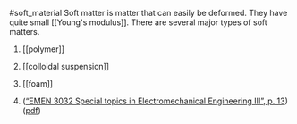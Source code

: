 #soft_material 
Soft matter is matter that can easily be deformed. They have quite small [[Young's modulus]]. There are several major types of soft matters. 
1. [[polymer]]
2. [[colloidal suspension]]
3. [[foam]]








1. ([“EMEN 3032 Special topics in Electromechanical Engineering III”, p. 13](zotero://select/library/items/HEXPTZMG)) ([pdf](zotero://open-pdf/library/items/5MVG2VJW?page=13&annotation=4DEKLWP3))